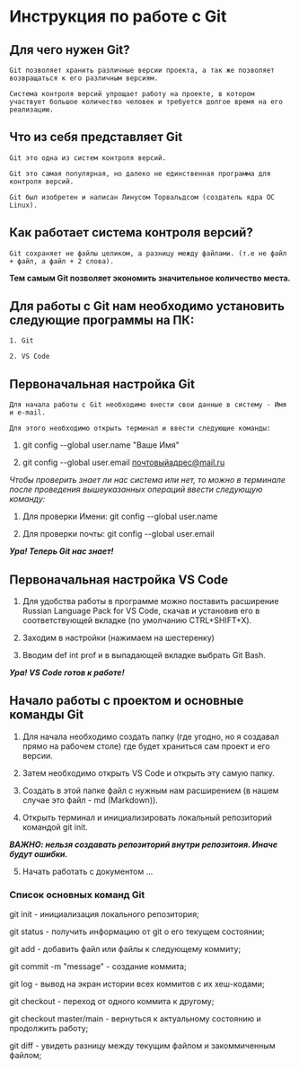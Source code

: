 # Инструкция по работе с Git

## Для чего нужен Git?

    Git позволяет хранить различные версии проекта, а так же позволяет возвращаться к его различным версиям.    

    Система контроля версий упрощает работу на проекте, в котором участвует большое количество человек и требуется долгое время на его реализацию.

## Что из себя представляет Git

    Git это одна из систем контроля версий.
    
    Git это самая популярная, но далеко не единственная программа для контроля версий. 

    Git был изобретен и написан Линусом Торвальдсом (создатель ядра ОС Linux).

## Как работает система контроля версий?

    Git сохраняет не файлы целиком, а разницу между файлами. (т.е не файл + файл, а файл + 2 слова).

**Тем самым Git позволяет экономить значительное количество места.**

## Для работы с Git нам необходимо установить следующие программы на ПК: 

    1. Git

    2. VS Code

## Первоначальная настройка Git

    Для начала работы с Git необходимо внести свои данные в систему - Имя и e-mail.

    Для этого необходимо открыть терминал и ввести следующие команды: 

1. git config --global user.name "Ваше Имя"

2. git config --global user.email почтовыйадрес@mail.ru

*Чтобы проверить знает ли нас система или нет, то можно в терминале после проведения вышеуказанных операций ввести следующую команду:*

1. Для проверки Имени:  git config --global user.name

2. Для проверки почты: git config --global user.email

***Ура! Теперь Git нас знает!***

## Первоначальная настройка VS Code

1. Для удобства работы в программе можно поставить расширение Russian Language Pack for VS Code, скачав и установив его в соответствующей вкладке (по умолчанию CTRL+SHIFT+X).

2. Заходим в настройки (нажимаем на шестеренку)

3. Вводим def int prof и в выпадающей вкладке выбрать Git Bash.

***Ура! VS Code готов к работе!***

## Начало работы с проектом и основные команды Git 

1. Для начала необходимо создать папку (где угодно, но я создавал прямо на рабочем столе) где будет храниться сам проект и его версии.

2. Затем необходимо открыть VS Code и открыть эту самую папку. 

3. Создать в этой папке файл с нужным нам расширением (в нашем случае это файл - md (Markdown)).

4. Открыть терминал и инициализировать локальный репозиторий командой git init.

***ВАЖНО: нельзя создавать репозиторий внутри репозитоия. Иначе будут ошибки.***

5. Начать работать с документом ...

### Список основных команд Git

git init - инициализация локального репозитория;

git status - получить информацию от git о его текущем состоянии;

git add - добавить файл или файлы к следующему коммиту;

git commit -m "message" - создание коммита;

git log - вывод на экран истории всех коммитов с их хеш-кодами;

git checkout - переход от одного коммита к другому;

git checkout master/main - вернуться к актуальному состоянию и продолжить работу;

git diff - увидеть разницу между текущим файлом и закоммиченным файлом;